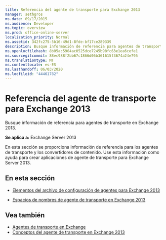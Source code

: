```yaml
---
title: Referencia del agente de transporte para Exchange 2013
manager: sethgros
ms.date: 09/17/2015
ms.audience: Developer
ms.topic: overview
ms.prod: office-online-server
localization_priority: Normal
ms.assetid: 342fc275-5b16-49d1-8fde-bf17ce289339
description: Busque información de referencia para agentes de transporte en Exchange 2013.
ms.openlocfilehash: 8b05ac5904ac0525dce7245b98fc63e1ea6cefe1
ms.sourcegitcommit: 88ec988f2bb67c1866d06b361615f3674a24e795
ms.translationtype: MT
ms.contentlocale: es-ES
ms.lasthandoff: 06/03/2020
ms.locfileid: "44461782"
---
```

# <a name="transport-agent-reference-for-exchange-2013"></a>Referencia del agente de transporte para Exchange 2013

Busque información de referencia para agentes de transporte en Exchange 2013.
  
**Se aplica a:** Exchange Server 2013 
  
En esta sección se proporciona información de referencia para los agentes de transporte y los convertidores de contenido. Use esta información como ayuda para crear aplicaciones de agente de transporte para Exchange Server 2013.
  
## <a name="in-this-section"></a>En esta sección

- [Elementos del archivo de configuración de agentes para Exchange 2013](agents-configuration-file-elements-for-exchange-2013.md)
    
- [Espacios de nombres de agente de transporte en Exchange 2013](transport-agent-namespaces-in-exchange-2013.md)
    
## <a name="see-also"></a>Vea también

- [Agentes de transporte en Exchange](transport-agents-in-exchange-2013.md)
- [Conceptos del agente de transporte en Exchange 2013](transport-agent-concepts-in-exchange-2013.md)

